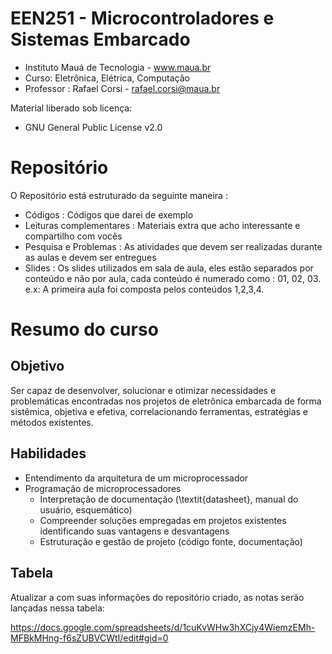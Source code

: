 EEN251 - Microcontroladores e Sistemas Embarcado
==================
* Instituto Mauá de Tecnologia - www.maua.br 
* Curso: Eletrônica, Elétrica, Computação
* Professor : Rafael Corsi - rafael.corsi@maua.br

Material liberado sob licença:
 * GNU General Public License v2.0

# Repositório 
O Repositório está estruturado da seguinte maneira :

- Códigos : Códigos que darei de exemplo
- Leituras complementares : Materiais extra que acho interessante e compartilho com vocês
- Pesquisa e Problemas : As atividades que devem ser realizadas durante as aulas e devem ser entregues
- Slides : Os slides utilizados em sala de aula, eles estão separados por conteúdo e não por aula, cada conteúdo é numerado como : 01, 02, 03. e.x: A primeira aula foi composta pelos conteúdos 1,2,3,4.

# Resumo do curso

## Objetivo

Ser capaz de desenvolver, solucionar e otimizar necessidades e problemáticas encontradas nos projetos de eletrônica embarcada de forma sistêmica, objetiva e efetiva, correlacionando ferramentas, estratégias e métodos existentes.

## Habilidades 
 * Entendimento da arquitetura de um microprocessador
 * Programação de microprocessadores 
	* Interpretação de documentação (\textit{datasheet}, manual do usuário, esquemático)
	* Compreender soluções empregadas em projetos existentes identificando suas vantagens e desvantagens
	* Estruturação e gestão de projeto (código fonte, documentação)

## Tabela

Atualizar a com suas informações do repositório criado, as notas serão lançadas nessa tabela:

https://docs.google.com/spreadsheets/d/1cuKvWHw3hXCjy4WiemzEMh-MFBkMHng-f6sZUBVCWtI/edit#gid=0
